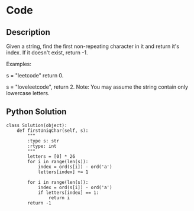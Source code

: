 # Code

## Description

Given a string, find the first non-repeating character in it and return it's index. If it doesn't exist, return -1.

Examples:

s = "leetcode"
return 0.

s = "loveleetcode",
return 2.
Note: You may assume the string contain only lowercase letters.

## Python Solution
```
class Solution(object):
    def firstUniqChar(self, s):
        """
        :type s: str
        :rtype: int
        """
        letters = [0] * 26
        for i in range(len(s)):
            index = ord(s[i]) - ord('a')
            letters[index] += 1

        for i in range(len(s)):
            index = ord(s[i]) - ord('a')
            if letters[index] == 1:
                return i
        return -1
```
